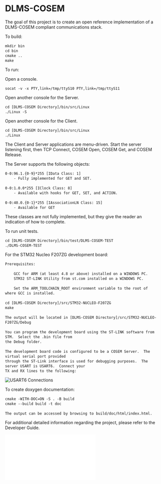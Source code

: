 # DLMS-COSEM

The goal of this project is to create an open reference implementation of a DLMS-COSEM compliant communications stack. 

To build:

    mkdir bin
    cd bin
    cmake ..
    make

To run:

Open a console.

	socat -v -x PTY,link=/tmp/ttyS10 PTY,link=/tmp/ttyS11

Open another console for the Server.

	cd [DLMS-COSEM Directory]/bin/src/Linux
	./Linux -S

Open another console for the Client.

	cd [DLMS-COSEM Directory]/bin/src/Linux
	./Linux

The Client and Server applications are menu-driven.  Start the server listening first, then TCP Connect, COSEM Open, COSEM Get, and COSEM Release.

The Server supports the following objects:

	0-0:96.1.{0-9}*255 [IData Class: 1]
		- Fully implemented for GET and SET.

	0-0:1.0.0*255 [IClock Class: 8]
		- Available with hooks for GET, SET, and ACTION.

	0-0:40.0.{0-1}*255 [IAssociationLN Class: 15]
		- Available for GET

These classes are not fully implemented, but they give the reader an indication of how to complete.  

To run unit tests.

	cd [DLMS-COSEM Directory]/bin/test/DLMS-COSEM-TEST
	./DLMS-COSEM-TEST

For the STM32 Nucleo F207ZG development board:

	Prerequisites:
	
		GCC for ARM (at least 4.8 or above) installed on a WINDOWS PC.
		STM32 ST-LINK Utility from st.com installed on a WINDOWS PC.

		Set the ARM_TOOLCHAIN_ROOT environment variable to the root of where GCC is installed.

	cd [DLMS-COSEM Directory]/src/STM32-NUCLEO-F207ZG
	make

	The output will be located in [DLMS-COSEM Directory]/src/STM32-NUCLEO-F207ZG/Debug

	You can program the development board using the ST-LINK software from STM.  Select the .bin file from 
	the Debug folder.

	The development board code is configured to be a COSEM Server.  The virtual serial port provided
	through the ST-Link interface is used for debugging purposes.  The server USART is USART6.  Connect your
	TX and RX lines to the following:
	
![USART6 Connections](https://cloud.githubusercontent.com/assets/20430436/21267710/5828c7d8-c360-11e6-94ea-61a6eb41e582.PNG)

To create doxygen documentation:

    cmake -WITH-DOC=ON -S . -B build
    cmake --build build -t doc

	The output can be accessed by browsing to build/doc/html/index.html. 

For additional detailed information regarding the project, please refer to the Developer Guide.

![Developer and Maintainer Guide](DeveloperGuide.pdf)
	

